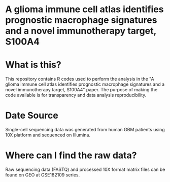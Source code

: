 # A glioma immune cell atlas identifies prognostic macrophage signatures and a novel immunotherapy target, S100A4


# What is this?
This repository contains R codes used to perform the analysis in the "A glioma immune cell atlas identifies prognostic macrophage signatures and a novel immunotherapy target, S100A4" paper. The purpose of making the code available is for transparency and data analysis reproducibility.

# Date Source
Single-cell sequencing data was generated from human GBM patients using 10X platform and sequenced on Illumina.

# Where can I find the raw data?
Raw sequencing data (FASTQ) and processed 10X format matrix files can be found on GEO at GSE182109 series.
